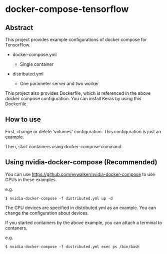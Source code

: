 # docker-compose-tensorflow

## Abstract

This project provides example configurations of docker compose for TensorFlow.

* docker-compose.yml

  * Single container

* distributed.yml

  * One parameter server and two worker

This project also provides Dockerfile, which is referenced in the above docker compose configuration.
You can install Keras by using this Dockerfile.

## How to use

First, change or delete 'volumes' configuration.
This configuration is just an example.

Then, start containers using docker-compose command.

## Using nvidia-docker-compose (Recommended)

You can use https://github.com/eywalker/nvidia-docker-compose to use GPUs in these examples.

e.g.

```
$ nvidia-docker-compose -f distributed.yml up -d
```

The GPU devices are specified in distributed.yml as an example.
You can change the configuration about devices.

If you started containers by the above example,
you can attach a terminal to contaners.

e.g.

```
$ nvidia-docker-compose -f distributed.yml exec ps /bin/bash
```
